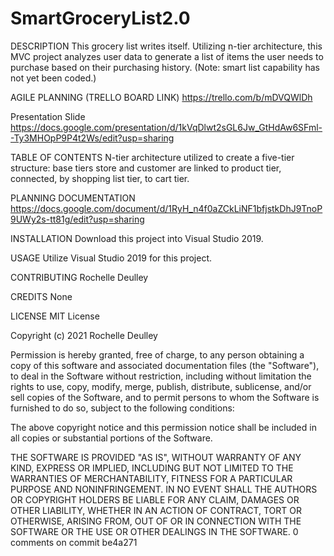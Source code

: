 # SmartGroceryList2.0
DESCRIPTION This grocery list writes itself. Utilizing n-tier architecture, this MVC project analyzes user data to generate a list of items the user needs to purchase based on their purchasing history. (Note: smart list capability has not yet been coded.)

AGILE PLANNING (TRELLO BOARD LINK) https://trello.com/b/mDVQWlDh 

Presentation Slide https://docs.google.com/presentation/d/1kVqDlwt2sGL6Jw_GtHdAw6SFml--Ty3MHOpP9P4t2Ws/edit?usp=sharing

TABLE OF CONTENTS N-tier architecture utilized to create a five-tier structure: base tiers store and customer are linked to product tier, connected, by shopping list tier, to cart tier.

PLANNING DOCUMENTATION https://docs.google.com/document/d/1RyH_n4f0aZCkLiNF1bfjstkDhJ9TnoP9UWy2s-tt81g/edit?usp=sharing

INSTALLATION Download this project into Visual Studio 2019.

USAGE Utilize Visual Studio 2019 for this project. 

CONTRIBUTING Rochelle Deulley

CREDITS None

LICENSE MIT License

Copyright (c) 2021 Rochelle Deulley

Permission is hereby granted, free of charge, to any person obtaining a copy of this software and associated documentation files (the "Software"), to deal in the Software without restriction, including without limitation the rights to use, copy, modify, merge, publish, distribute, sublicense, and/or sell copies of the Software, and to permit persons to whom the Software is furnished to do so, subject to the following conditions:

The above copyright notice and this permission notice shall be included in all copies or substantial portions of the Software.

THE SOFTWARE IS PROVIDED "AS IS", WITHOUT WARRANTY OF ANY KIND, EXPRESS OR IMPLIED, INCLUDING BUT NOT LIMITED TO THE WARRANTIES OF MERCHANTABILITY, FITNESS FOR A PARTICULAR PURPOSE AND NONINFRINGEMENT. IN NO EVENT SHALL THE AUTHORS OR COPYRIGHT HOLDERS BE LIABLE FOR ANY CLAIM, DAMAGES OR OTHER LIABILITY, WHETHER IN AN ACTION OF CONTRACT, TORT OR OTHERWISE, ARISING FROM, OUT OF OR IN CONNECTION WITH THE SOFTWARE OR THE USE OR OTHER DEALINGS IN THE SOFTWARE. 0 comments on commit be4a271
